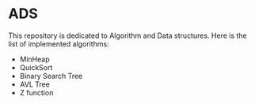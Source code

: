 # ADS
This repository is dedicated to Algorithm and Data structures.
Here is the list of implemented algorithms:
- MinHeap
- QuickSort
- Binary Search Tree
- AVL Tree
- Z function
